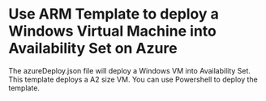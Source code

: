 # Use ARM Template to deploy a Windows Virtual Machine into Availability Set on Azure
The azureDeploy.json file will deploy a Windows VM into Availability Set. This template deploys a A2 size VM.
You can use Powershell to deploy the template.
